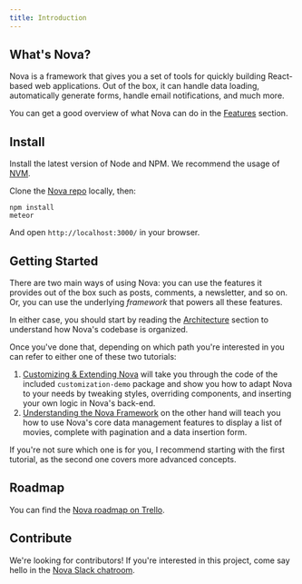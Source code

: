 ```yaml
---
title: Introduction
---
```


## What's Nova?

Nova is a framework that gives you a set of tools for quickly building React-based web applications. Out of the box, it can handle data loading, automatically generate forms, handle email notifications, and much more. 

You can get a good overview of what Nova can do in the [Features](features.html) section. 

## Install

Install the latest version of Node and NPM. We recommend the usage of [NVM](http://nvm.sh).

Clone the [Nova repo](https://github.com/TelescopeJS/Telescope/) locally, then:

```
npm install
meteor
```

And open `http://localhost:3000/` in your browser.

## Getting Started

There are two main ways of using Nova: you can use the features it provides out of the box such as posts, comments, a newsletter, and so on. Or, you can use the underlying *framework* that powers all these features. 

In either case, you should start by reading the [Architecture](architecture.html) section to understand how Nova's codebase is organized. 

Once you've done that, depending on which path you're interested in you can refer to either one of these two tutorials:

1. [Customizing & Extending Nova](tutorial-customizing.html) will take you through the code of the included `customization-demo` package and show you how to adapt Nova to your needs by tweaking styles, overriding components, and inserting your own logic in Nova's back-end. 
2. [Understanding the Nova Framework](tutorial-framework.html) on the other hand will teach you how to use Nova's core data management features to display a list of movies, complete with pagination and a data insertion form. 

If you're not sure which one is for you, I recommend starting with the first tutorial, as the second one covers more advanced concepts.

## Roadmap

You can find the [Nova roadmap on Trello](https://trello.com/b/dwPR0LTz/nova-roadmap).

## Contribute

We're looking for contributors! If you're interested in this project, come say hello in the [Nova Slack chatroom](http://slack.telescopeapp.org).
